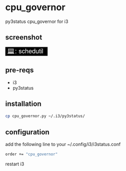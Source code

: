 # cpu_governor
py3status cpu_governor for i3

## screenshot
![py3status cpu_governor](/images/cpu_governor.png)

## pre-reqs
* i3
* py3status

## installation

``` bash
cp cpu_governor.py ~/.i3/py3status/
```

## configuration

add the following line to your ~/.config/i3/i3status.conf

``` bash
order += "cpu_governor"
```

restart i3
